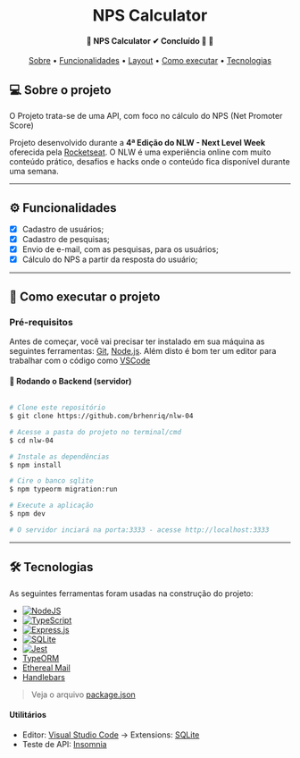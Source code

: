 <h1 align="center">NPS Calculator</h1>

<h4 align="center"> 
	🚧  NPS Calculator ✔ Concluído 🚀 🚧
</h4>

<p align="center">
 <a href="#-sobre-o-projeto">Sobre</a> •
 <a href="#-funcionalidades">Funcionalidades</a> •
 <a href="#-layout">Layout</a> • 
 <a href="#-como-executar-o-projeto">Como executar</a> • 
 <a href="#-tecnologias">Tecnologias</a> 
</p>


## 💻 Sobre o projeto

O Projeto trata-se de uma API, com foco no cálculo do NPS (Net Promoter Score)


Projeto desenvolvido durante a **4ª Edição do NLW - Next Level Week** oferecida pela [Rocketseat](https://blog.rocketseat.com.br/primeira-next-level-week/).
O NLW é uma experiência online com muito conteúdo prático, desafios e hacks onde o conteúdo fica disponível durante uma semana.

---

## ⚙️ Funcionalidades

- [x] Cadastro de usuários;
- [x] Cadastro de pesquisas;
- [x] Envio de e-mail, com as pesquisas, para os usuários;
- [x] Cálculo do NPS a partir da resposta do usuário;

---

## 🚀 Como executar o projeto

### Pré-requisitos

Antes de começar, você vai precisar ter instalado em sua máquina as seguintes ferramentas:
[Git](https://git-scm.com), [Node.js](https://nodejs.org/en/). 
Além disto é bom ter um editor para trabalhar com o código como [VSCode](https://code.visualstudio.com/)

#### 🎲 Rodando o Backend (servidor)

```bash

# Clone este repositório
$ git clone https://github.com/brhenriq/nlw-04

# Acesse a pasta do projeto no terminal/cmd
$ cd nlw-04

# Instale as dependências
$ npm install

# Cire o banco sqlite
$ npm typeorm migration:run

# Execute a aplicação
$ npm dev

# O servidor inciará na porta:3333 - acesse http://localhost:3333 

```
---

## 🛠 Tecnologias

As seguintes ferramentas foram usadas na construção do projeto:

- [	<img alt="NodeJS" src="https://img.shields.io/badge/node.js%20-%2343853D.svg?&style=for-the-badge&logo=node.js&logoColor=white"/>](https://nodejs.org/en/)
-   [<img alt="TypeScript" src="https://img.shields.io/badge/typescript%20-%23007ACC.svg?&style=for-the-badge&logo=typescript&logoColor=white"/>](https://www.typescriptlang.org/)
-   [<img alt="Express.js" src="https://img.shields.io/badge/express.js%20-%23404d59.svg?&style=for-the-badge"/>](https://expressjs.com/)
-   [<img alt="SQLite" src ="https://img.shields.io/badge/sqlite-%2307405e.svg?&style=for-the-badge&logo=sqlite&logoColor=white"/>](https://github.com/mapbox/node-sqlite3)
-   [<img alt="Jest" src="https://img.shields.io/badge/-jest-%23C21325?&style=for-the-badge&logo=jest&logoColor=white"/>](https://jestjs.io)
- [TypeORM](https://typeorm.io/#/)
- [Ethereal Mail](https://ethereal.email)
- [Handlebars](https://handlebarsjs.com)

> Veja o arquivo  [package.json](https://github.com/brhenriq/nlw-04/blob/main/package.json)


#### **Utilitários**

- Editor:  [Visual Studio Code](https://code.visualstudio.com/)  → Extensions:  [SQLite](https://marketplace.visualstudio.com/items?itemName=alexcvzz.vscode-sqlite)
- Teste de API:  [Insomnia](https://insomnia.rest/)